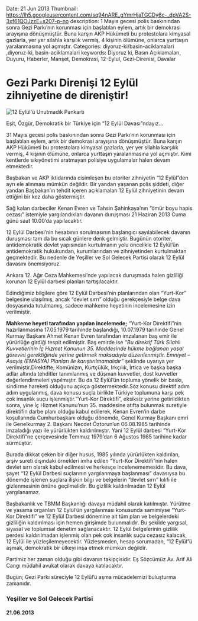 Date: 21 Jun 2013
Thumbnail: https://lh5.googleusercontent.com/sq94nARE_gYmrHjaTGCDy6c-_dpVA2S-3xf61QOJzzE=s207-p-no
description: 1 Mayıs gecesi polis baskınından sonra Gezi Parkı’nın korunması için başlatılan eylem, artık bir demokrasi arayışına dönüşmüştür. Buna karşın AKP Hükümeti bu protestolara kimyasal gazlarla, yer yer silahla karşılık vermiş, 4 kişinin ölümüne, onlarca yurttaşın yaralanmasına yol açmıştır.
Categories: diyoruz-ki/basin-aciklamalari ,diyoruz-ki, basin-aciklamalari
keywords: Diyoruz ki, Basın Açıklamaları, Duyuru, Haberler, Manşet, Demokrasi, 12-Eylul, Gezi-Direnisi, Davalar

# Gezi Parkı Direnişi 12 Eylül zihniyetine de direniştir!

![12 Eylül'ü Unutmadık Pankartı](https://lh5.googleusercontent.com/-oEyKI6dyP7g/UlSCUMbvM5I/AAAAAAAAAfg/WvqzozQBBmU/w300-h207-no/12eylul-gezi.jpg)

Eşit, Özgür, Demokratik bir Türkiye için “12 Eylül Davası”ndayız…

31 Mayıs gecesi polis baskınından sonra Gezi Parkı’nın korunması için başlatılan eylem, artık bir demokrasi arayışına dönüşmüştür. Buna karşın AKP Hükümeti bu protestolara kimyasal gazlarla, yer yer silahla karşılık vermiş, 4 kişinin ölümüne, onlarca yurttaşın yaralanmasına yol açmıştır. Kimi kentlerde sıkıyönetimi aratmayan polisiye uygulamalar halen devam etmektedir.

Başbakan ve AKP iktidarında cisimleşen bu otoriter zihniyetin “12 Eylül”den ayrı ele alınması mümkün değildir. Bir yandan yaşanan polis şiddeti, diğer yandan Başbakan’ın tehdit içeren açıklamaları 12 Eylül zihniyetinin devam ettiğini bir kez daha göstermiştir.

Sağ kalan darbeciler Kenan Evren ve Tahsin Şahinkaya’nın “ömür boyu hapis cezası” istemiyle yargılandıkları davanın duruşması 21 Haziran 2013 Cuma günü saat 10.00’da yapılacaktır.

12 Eylül Darbesi’nin hesabının sorulmasının başlangıcı sayılabilecek davanın duruşması tam da bu sıcak günlere denk gelmiştir. Bugünün otoriter, antidemokratik devlet yapısından kurtulmanın yolu öncelikle 12 Eylül’ün antidemokratik hukukundan, kurumlarından ve zihniyetinden kurtulmaktan geçmektedir. Bu nedenle de Yeşiller ve Sol Gelecek Partisi olarak 12 Eylül davasını önemsiyoruz.

Ankara 12. Ağır Ceza Mahkemesi’nde yapılacak duruşmada halen gizliliği korunan 12 Eylül darbesi planları tartışılacaktır.

Edindiğimiz bilgilere göre 12 Eylül Darbesi’nin planlarından olan “Yurt-Kor” belgesine ulaşılmış, ancak “devlet sırrı” olduğu gerekçesiyle belge dava dosyasında tutulmamış, sadece mahkeme heyetinin incelemesine izin verilmiştir.

**Mahkeme heyeti tarafından yapılan incelemede;** “Yurt-Kor Direktifi”nin hazırlanmasına 17.05.1979 tarihinde başlandığı, 10.07.1979 tarihinde Genel Kurmay Başkanı Ahmet Kenan Evren tarafından imzalanan baş emir ile yürürlüğe girdiği tespit edilmiştir. Baş emirde ise *“Bu direktif Türk Silahlı Kuvvetlerinin İç Hizmet Kanunun 35. Maddesinde hükme bağlanan yasal görevini gerektiğinde yerine getirmek maksadıyla düzenlenmiştir. Emniyet – Asayiş (EMASYA) Planları ile karıştırılmamalıdır”* şeklinde uyarıya yer verilmiştir.Direktifte; Komünizm, Kürtçülük, Irkçılık, İrtica ve başka başka adlar altında tehditler tanımlanmış ve düşman kuvvetler, dost kuvvetler değerlendirmeleri yapılmıştır. Bu da 12 Eylül’ün topluma yönelik bir baskı, sindirme hareketi olduğunu açıkça göstermektedir.Söz konusu direktif adım adım uygulanmış, dava konusu suçla birlikte Türkiye toplumuna karşı pek çok insanlık suçu işlenmiştir.“Yurt-Kor Direktifi”, eksiksiz yerine getirildikten sonra, yine İç Hizmet Kanunu’nun 35. maddesine atıfta bulunmak suretiyle direktifin darbe planı olduğu kabul edilerek, Kenan Evren’in darbe koşullarında Cumhurbaşkanı olduğu dönemde, Genel Kurmay Başkanı emri ile Genelkurmay 2. Başkanı Necdet Öztorun’un 06.08.1985 tarihinde imzaladığı yazı ile yürürlükten kaldırılmıştır. Yani 12 Eylül darbesi “Yurt-Kor Direktifi”ne çerçevesinde Temmuz 1979’dan 6 Ağustos 1985 tarihine kadar sürmüştür.

Burada dikkat çeken bir diğer husus, 1985 yılında yürürlükten kaldırılan, arşiv sureti dışındaki örnekleri imha edilen “Yurt-Kor Direktifi”nin halen devlet sırrı olarak kabul edilmesi ve herkesçe incelenememesidir. Bu dava, şayet “12 Eylül Darbesi suçlarının yargılanmaya başlanması” davasıysa bu dönemde işlenen suçlara ilişkin bilgi ve belgelerin “devlet sırrı” kılıfı ile gizlenmesinin önüne geçilmelidir. Bu gizlilik kaldırılmadan 12 Eylül yargılanamaz.

Başbakanlık ve TBMM Başkanlığı davaya müdahil olarak katılmıştır. Yürütme ve yasama organları 12 Eylül’ün yargılanması konusunda samimiyse “Yurt-Kor Direktifi” ve 12 Eylül Darbesi dönemine ait tüm plan ve belgelerdeki gizliliğin kaldırılması için hemen girişimde bulunmalıdır. Bu şekilde yargısal, siyasal ve toplumsal denetim sağlanacaktır. 12 Eylül belgelerinin gizlilik perdesi kaldırılmadan işlenmiş olan pek çok insanlık suçu cezasız kalacak, 12 Eylül ile yüzleşilemeyecektir. Yüzleşmeden, hesap sorumadan, “12 Eylül”ü aşmak, demokratik bir ülkeyi inşa etmek mümkün değildir.

Partimiz her zaman olduğu gibi davanın takipçisidir. Eş Sözcümüz Av. Arif Ali Cangı müdahil avukat olarak davaya katılacaktır.

Bugün; Gezi Parkı süreciyle 12 Eylül’ü aşma mücadelemizi buluşturma zamanıdır.

### Yeşiller ve Sol Gelecek Partisi
#### 21.06.2013
